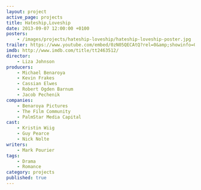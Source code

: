 ```yaml
---
layout: project
active_page: projects
title: Hateship,Loveship
date: 2013-09-07 12:00:00 +0100
posters:
    - /images/projects/hateship-loveship/hateship-loveship-poster.jpg
trailer: https://www.youtube.com/embed/0zN05QECAtQ?rel=0&amp;showinfo=0
imdb: http://www.imdb.com/title/tt2463512/
director:
    - Liza Johnson
producers:
    - Michael Benaroya
    - Kevin Frakes
    - Cassian Elwes
    - Robert Ogden Barnum
    - Jacob Pechenik
companies:
    - Benaroya Pictures
    - The Film Community
    - PalmStar Media Capital
cast:
    - Kristin Wiig
    - Guy Pearce
    - Nick Nolte
writers:
    - Mark Pourier
tags:
    - Drama
    - Romance
category: projects
published: true
---
```

